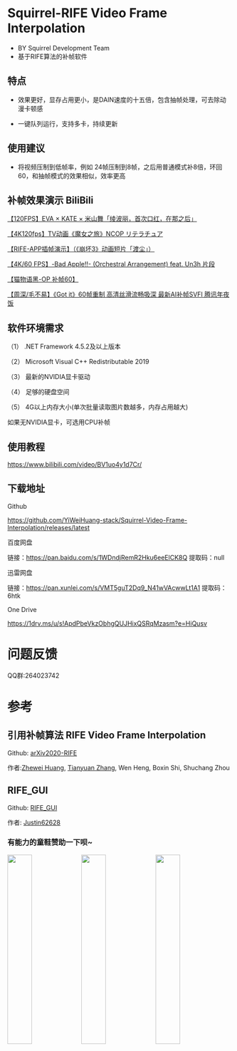 # Squirrel-RIFE Video Frame Interpolation
- BY Squirrel Development Team
- 基于RIFE算法的补帧软件

## 特点

- 效果更好，显存占用更小，是DAIN速度的十五倍，包含抽帧处理，可去除动漫卡顿感

- 一键队列运行，支持多卡，持续更新

## 使用建议

- 将视频压制到低帧率，例如 24帧压制到8帧，之后用普通模式补8倍，环回60，和抽帧模式的效果相似，效率更高

## 补帧效果演示 BiliBili

[【120FPS】EVA × KATE × 米山舞「绫波丽，首次口红，在那之后」](https://www.bilibili.com/video/BV1yz4y1m7iF)

[【4K120fps】TV动画《魔女之旅》NCOP リテラチュア](https://www.bilibili.com/video/BV1sr4y1P7Wg?from=search&seid=17356442119935352422)

[【RIFE-APP插帧演示】（《崩坏3》动画短片「渡尘」）](https://www.bilibili.com/video/BV1fX4y1P7s3)

[【4K/60 FPS】-Bad Apple!!- (Orchestral Arrangement) feat. Un3h 片段](https://www.bilibili.com/video/BV1Mo4y197xr)

[【猫物语黑-OP 补帧60】](https://www.bilibili.com/video/BV11f4y1k7WW)

[【周深/毛不易】《Got it》60帧重制 高清丝滑流畅吸深 最新AI补帧SVFI 腾讯年夜饭 ](https://www.bilibili.com/video/BV1zN411R76W?from=search&seid=17356442119935352422)

## 软件环境需求
（1） .NET Framework 4.5.2及以上版本

（2） Microsoft Visual C++ Redistributable 2019

（3） 最新的NVIDIA显卡驱动

（4） 足够的硬盘空间

（5） 4G以上内存大小(单次批量读取图片数越多，内存占用越大)

如果无NVIDIA显卡，可选用CPU补帧

## 使用教程
https://www.bilibili.com/video/BV1uo4y1d7Cr/ 

## 下载地址
Github

https://github.com/YiWeiHuang-stack/Squirrel-Video-Frame-Interpolation/releases/latest

百度网盘

链接：https://pan.baidu.com/s/1WDndjRemR2Hku6eeElCK8Q  提取码：null 

迅雷网盘

链接：https://pan.xunlei.com/s/VMT5guT2Dq9_N41wVAcwwLt1A1  提取码：6htk


One Drive

https://1drv.ms/u/s!ApdPbeVkzObhgQUJHixQSRqMzasm?e=HiQusv

# 问题反馈

QQ群:264023742

# 参考
## 引用补帧算法 RIFE Video Frame Interpolation

Github: [arXiv2020-RIFE](https://github.com/hzwer/arXiv2020-RIFE)  

作者:[Zhewei Huang](https://github.com/hzwer), [Tianyuan Zhang](https://github.com/a1600012888), Wen Heng, Boxin Shi, Shuchang Zhou

## RIFE_GUI
Github: [RIFE_GUI](https://github.com/Justin62628/RIFE_GUI)

作者: [Justin62628](https://github.com/Justin62628)

### 有能力的童鞋赞助一下呗~ 
<img src="https://images.gitee.com/uploads/images/2021/0209/224545_829e9da8_8684016.png" width="33%"><img src="https://images.gitee.com/uploads/images/2021/0209/224532_50e45c52_8684016.jpeg" width="33%"><img src="https://images.gitee.com/uploads/images/2021/0209/225247_3301beaa_8684016.png" width="33%">
